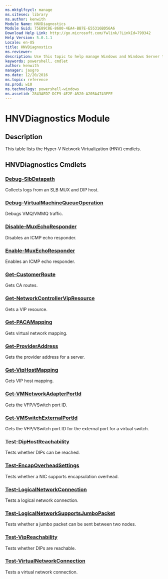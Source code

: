 ```yaml
---
ms.mktglfcycl: manage
ms.sitesec: library
ms.author: kenwith
Module Name: HNVDiagnostics
Module Guid: 75E89C8E-8680-4EA4-BB7E-E55316BD56A6
Download Help Link: http://go.microsoft.com/fwlink/?LinkId=799342
Help Version: 5.0.1.1
Locale: en-US
title: HNVDiagnostics
ms.reviewer:
description: Use this topic to help manage Windows and Windows Server technologies with Windows PowerShell.
keywords: powershell, cmdlet
author: kenwith
manager: jasgro
ms.date: 12/20/2016
ms.topic: reference
ms.prod: w10
ms.technology: powershell-windows
ms.assetid: 2843AED7-DCF9-4E2E-A520-A205A4743FFE
---
```


# HNVDiagnostics Module
## Description
This table lists the Hyper-V Network Virtualization (HNV) cmdlets.

## HNVDiagnostics Cmdlets
### [Debug-SlbDatapath](./Debug-SlbDatapath.md)
Collects logs from an SLB MUX and DIP host.

### [Debug-VirtualMachineQueueOperation](./Debug-VirtualMachineQueueOperation.md)
Debugs VMQ/VMMQ traffic.

### [Disable-MuxEchoResponder](./Disable-MuxEchoResponder.md)
Disables an ICMP echo responder.

### [Enable-MuxEchoResponder](./Enable-MuxEchoResponder.md)
Enables an ICMP echo responder.

### [Get-CustomerRoute](./Get-CustomerRoute.md)
Gets CA routes.

### [Get-NetworkControllerVipResource](./Get-NetworkControllerVipResource.md)
Gets a VIP resource.

### [Get-PACAMapping](./Get-PACAMapping.md)
Gets virtual network mapping.

### [Get-ProviderAddress](./Get-ProviderAddress.md)
Gets the provider address for a server.

### [Get-VipHostMapping](./Get-VipHostMapping.md)
Gets VIP host mapping.

### [Get-VMNetworkAdapterPortId](./Get-VMNetworkAdapterPortId.md)
Gets the VFP/VSwitch port ID.

### [Get-VMSwitchExternalPortId](./Get-VMSwitchExternalPortId.md)
Gets the VFP/VSwitch port ID for the external port for a virtual switch.

### [Test-DipHostReachability](./Test-DipHostReachability.md)
Tests whether DIPs can be reached.

### [Test-EncapOverheadSettings](./Test-EncapOverheadSettings.md)
Tests whether a NIC supports encapsulation overhead.

### [Test-LogicalNetworkConnection](./Test-LogicalNetworkConnection.md)
Tests a logical network connection.

### [Test-LogicalNetworkSupportsJumboPacket](./Test-LogicalNetworkSupportsJumboPacket.md)
Tests whether a jumbo packet can be sent between two nodes.

### [Test-VipReachability](./Test-VipReachability.md)
Tests whether DIPs are reachable.

### [Test-VirtualNetworkConnection](./Test-VirtualNetworkConnection.md)
Tests a virtual network connection.

